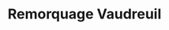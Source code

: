 ---
title: "Remorquage Vaudreuil"
url: /vaudreuil-dorion/remorquage-vaudreuil/
shop: Autowerkstatt
---